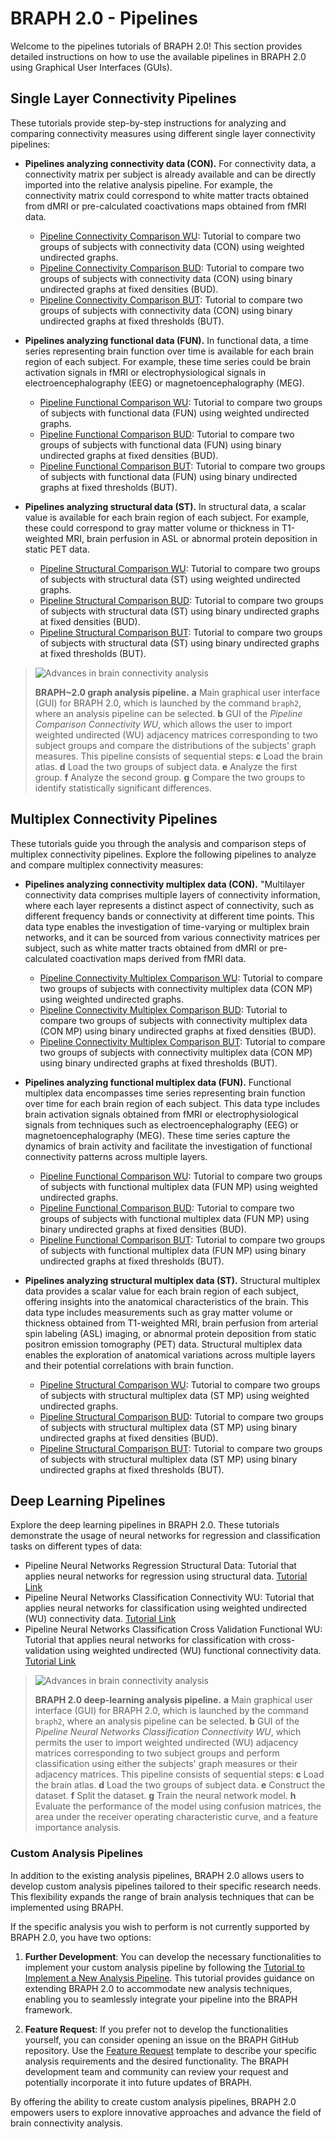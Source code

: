 # BRAPH 2.0 - Pipelines

Welcome to the pipelines tutorials of BRAPH 2.0! This section provides detailed instructions on how to use the available pipelines in BRAPH 2.0 using Graphical User Interfaces (GUIs).

## Single Layer Connectivity Pipelines

These tutorials provide step-by-step instructions for analyzing and comparing connectivity measures using different single layer connectivity pipelines:

- **Pipelines analyzing connectivity data (CON).** For connectivity data, a connectivity matrix per subject is already available and can be directly imported into the relative analysis pipeline. For example, the connectivity matrix could correspond to white matter tracts obtained from dMRI or pre-calculated coactivations maps obtained from fMRI data.
  - [Pipeline Connectivity Comparison WU](tut_a_con_wu/tut_a_con_wu.pdf): Tutorial to compare two groups of subjects with connectivity data (CON) using weighted undirected graphs.
  - [Pipeline Connectivity Comparison BUD](tut_a_con_bud/tut_a_con_bud.pdf): Tutorial to compare two groups of subjects with connectivity data (CON) using binary undirected graphs at fixed densities (BUD).
  - [Pipeline Connectivity Comparison BUT](tut_a_con_but/tut_a_con_but.pdf): Tutorial to compare two groups of subjects with connectivity data (CON) using binary undirected graphs at fixed thresholds (BUT).

- **Pipelines analyzing functional data (FUN).** In functional data, a time series representing brain function over time is available for each brain region of each subject. For example, these time series could be brain activation signals in fMRI or electrophysiological signals in electroencephalography (EEG) or magnetoencephalography (MEG). 
  - [Pipeline Functional Comparison WU](tut_a_fun_wu/tut_a_fun_wu.pdf): Tutorial to compare two groups of subjects with functional data (FUN) using weighted undirected graphs.
  - [Pipeline Functional Comparison BUD](tut_a_fun_bud/tut_a_fun_bud.pdf): Tutorial to compare two groups of subjects with functional data (FUN) using binary undirected graphs at fixed densities (BUD).
  - [Pipeline Functional Comparison BUT](tut_a_fun_but/tut_a_fun_but.pdf): Tutorial to compare two groups of subjects with functional data (FUN) using binary undirected graphs at fixed thresholds (BUT).

- **Pipelines analyzing structural data (ST).** In structural data, a scalar value is available for each brain region of each subject. For example, these could correspond to gray matter volume or thickness in T1-weighted MRI, brain perfusion in ASL or abnormal protein deposition in static PET data.
  - [Pipeline Structural Comparison WU](tut_a_st_wu/tut_a_st_wu.pdf): Tutorial to compare two groups of subjects with structural data (ST) using weighted undirected graphs.
  - [Pipeline Structural Comparison BUD](tut_a_st_bud/tut_a_st_bud.pdf): Tutorial to compare two groups of subjects with structural data (ST) using binary undirected graphs at fixed densities (BUD).
  - [Pipeline Structural Comparison BUT](tut_a_st_but/tut_a_st_but.pdf): Tutorial to compare two groups of subjects with structural data (ST) using binary undirected graphs at fixed thresholds (BUT).

> ![Advances in brain connectivity analysis](../../figures/pipeline-graph.png)
> 
> **BRAPH~2.0 graph analysis pipeline.**
> **a** Main graphical user interface (GUI) for BRAPH 2.0, which is launched by the command `braph2`, where an analysis pipeline can be selected.
> **b** GUI of the *Pipeline Comparison Connectivity WU*, which allows the user to import weighted undirected (WU) adjacency matrices corresponding to two subject groups and compare the distributions of the subjects' graph measures. This pipeline consists of sequential steps: 
> **c** Load the brain atlas.
> **d** Load the two groups of subject data.
> **e** Analyze the first group.
> **f** Analyze the second group.
> **g** Compare the two groups to identify statistically significant differences.

## Multiplex Connectivity Pipelines

These tutorials guide you through the analysis and comparison steps of multiplex connectivity pipelines. Explore the following pipelines to analyze and compare multiplex connectivity measures:

- **Pipelines analyzing connectivity multiplex data (CON).** "Multilayer connectivity data comprises multiple layers of connectivity information, where each layer represents a distinct aspect of connectivity, such as different frequency bands or connectivity at different time points. This data type enables the investigation of time-varying or multiplex brain networks, and it can be sourced from various connectivity matrices per subject, such as white matter tracts obtained from dMRI or pre-calculated coactivation maps derived from fMRI data.
  - [Pipeline Connectivity Multiplex Comparison WU](tutorials/pipelines/tut_CON_WU.pdf): Tutorial to compare two groups of subjects with connectivity multiplex data (CON MP) using weighted undirected graphs.
  - [Pipeline Connectivity Multiplex Comparison BUD](tutorials/pipelines/tut_CON_BUT.pdf): Tutorial to compare two groups of subjects with connectivity multiplex data (CON MP) using binary undirected graphs at fixed densities (BUD).
  - [Pipeline Connectivity Multiplex Comparison BUT](tutorials/pipelines/tut_CON_BUT.pdf): Tutorial to compare two groups of subjects with connectivity multiplex data (CON MP) using binary undirected graphs at fixed thresholds (BUT).

- **Pipelines analyzing functional multiplex data (FUN).** Functional multiplex data encompasses time series representing brain function over time for each brain region of each subject. This data type includes brain activation signals obtained from fMRI or electrophysiological signals from techniques such as electroencephalography (EEG) or magnetoencephalography (MEG). These time series capture the dynamics of brain activity and facilitate the investigation of functional connectivity patterns across multiple layers.
  - [Pipeline Functional Comparison WU](tutorials/pipelines/tut_FUN_WU.pdf): Tutorial to compare two groups of subjects with functional multiplex data (FUN MP) using weighted undirected graphs.
  - [Pipeline Functional Comparison BUD](tutorials/pipelines/tut_FUN_BUT.pdf): Tutorial to compare two groups of subjects with functional multiplex data (FUN MP) using binary undirected graphs at fixed densities (BUD).
  - [Pipeline Functional Comparison BUT](tutorials/pipelines/tut_FUN_BUT.pdf): Tutorial to compare two groups of subjects with functional multiplex data (FUN MP) using binary undirected graphs at fixed thresholds (BUT).

- **Pipelines analyzing structural multiplex data (ST).** Structural multiplex data provides a scalar value for each brain region of each subject, offering insights into the anatomical characteristics of the brain. This data type includes measurements such as gray matter volume or thickness obtained from T1-weighted MRI, brain perfusion from arterial spin labeling (ASL) imaging, or abnormal protein deposition from static positron emission tomography (PET) data. Structural multiplex data enables the exploration of anatomical variations across multiple layers and their potential correlations with brain function.
  - [Pipeline Structural Comparison WU](tutorials/pipelines/tut_ST_WU.pdf): Tutorial to compare two groups of subjects with structural multiplex data (ST MP) using weighted undirected graphs.
  - [Pipeline Structural Comparison BUD](tutorials/pipelines/tut_ST_BUT.pdf): Tutorial to compare two groups of subjects with structural multiplex data (ST MP) using binary undirected graphs at fixed densities (BUD).
  - [Pipeline Structural Comparison BUT](tutorials/pipelines/tut_ST_BUT.pdf): Tutorial to compare two groups of subjects with structural multiplex data (ST MP) using binary undirected graphs at fixed thresholds (BUT).

## Deep Learning Pipelines

Explore the deep learning pipelines in BRAPH 2.0. These tutorials demonstrate the usage of neural networks for regression and classification tasks on different types of data:
- Pipeline Neural Networks Regression Structural Data: Tutorial that applies neural networks for regression using structural data. [Tutorial Link](https://github.com/giovannivolpe/BRAPH-2-Matlab-beta/tree/develop/tutorials/pipelines/deep_learning/pipeline_neural_networks_regression_structural_data)
- Pipeline Neural Networks Classification Connectivity WU: Tutorial that applies neural networks for classification using weighted undirected (WU) connectivity data. [Tutorial Link](https://github.com/giovannivolpe/BRAPH-2-Matlab-beta/tree/develop/tutorials/pipelines/deep_learning/pipeline_neural_networks_classification_connectivity_WU)
- Pipeline Neural Networks Classification Cross Validation Functional WU: Tutorial that applies neural networks for classification with cross-validation using weighted undirected (WU) functional connectivity data. [Tutorial Link](https://github.com/giovannivolpe/BRAPH-2-Matlab-beta/tree/develop/tutorials/pipelines/deep_learning/pipeline_neural_networks_classification_connectivity_WU)

> ![Advances in brain connectivity analysis](https://github.com/giovannivolpe/BRAPH-2-Matlab-beta/blob/develop/figures/pipeline-nn.png)
> 
> **BRAPH 2.0 deep-learning analysis pipeline.**
> **a** Main graphical user interface (GUI) for BRAPH 2.0, which is launched by the command `braph2`, where an analysis pipeline can be selected.
> **b** GUI of the *Pipeline Neural Networks Classification Connectivity WU*, which permits the user to import weighted undirected (WU) adjacency matrices corresponding to two subject groups and perform classification using either the subjects' graph measures or their adjacency matrices. This pipeline consists of sequential steps:
> **c** Load the brain atlas.
> **d** Load the two groups of subject data.
> **e** Construct the dataset.
> **f** Split the dataset.
> **g** Train the neural network model.
> **h** Evaluate the performance of the model using confusion matrices, the area under the receiver operating characteristic curve, and a feature importance analysis.

### Custom Analysis Pipelines

In addition to the existing analysis pipelines, BRAPH 2.0 allows users to develop custom analysis pipelines tailored to their specific research needs. This flexibility expands the range of brain analysis techniques that can be implemented using BRAPH.

If the specific analysis you wish to perform is not currently supported by BRAPH 2.0, you have two options:

1. **Further Development**: You can develop the necessary functionalities to implement your custom analysis pipeline by following the [Tutorial to Implement a New Analysis Pipeline](tutorials/developers/devdoc_new_pipeline.pdf). This tutorial provides guidance on extending BRAPH 2.0 to accommodate new analysis techniques, enabling you to seamlessly integrate your pipeline into the BRAPH framework.

2. **Feature Request**: If you prefer not to develop the functionalities yourself, you can consider opening an issue on the BRAPH GitHub repository. Use the [Feature Request](../../issues/new?template=feature_request.md) template to describe your specific analysis requirements and the desired functionality. The BRAPH development team and community can review your request and potentially incorporate it into future updates of BRAPH.

By offering the ability to create custom analysis pipelines, BRAPH 2.0 empowers users to explore innovative approaches and advance the field of brain connectivity analysis.

